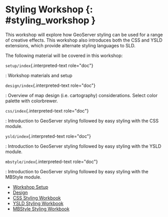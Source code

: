 # Styling Workshop {: #styling_workshop }

This workshop will explore how GeoServer styling can be used for a range of creative effects. This workshop also introduces both the CSS and YSLD extensions, which provide alternate styling languages to SLD.

The following material will be covered in this workshop:

`setup/index`{.interpreted-text role="doc"}

:   Workshop materials and setup

`design/index`{.interpreted-text role="doc"}

:   Overview of map design (i.e. cartography) considerations. Select color palette with colorbrewer.

`css/index`{.interpreted-text role="doc"}

:   Introduction to GeoServer styling followed by easy styling with the CSS module.

`ysld/index`{.interpreted-text role="doc"}

:   Introduction to GeoServer styling followed by easy styling with the YSLD module.

`mbstyle/index`{.interpreted-text role="doc"}

:   Introduction to GeoServer styling followed by easy styling with the MBStyle module.

-   [Workshop Setup](setup/index.md)
-   [Design](design/index.md)
-   [CSS Styling Workbook](css/index.md)
-   [YSLD Styling Workbook](ysld/index.md)
-   [MBStyle Styling Workbook](mbstyle/index.md)
